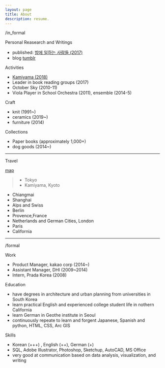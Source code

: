 ```yaml
---
layout: page
title: About
description: resume.
---
```



/in_formal

Personal Reasearch and Writings
* published: [밤에 일하는 사람들 (2017)]()
* blog [tumblr]()

Activities
* [Kamiyama (2018)]()
* Leader in book reading groups (2017)
* October Sky (2010-11)
* Viola Player in School Orchestra (2011), ensemble (2014-5)

Craft
* knit (1991~)
* ceramics (2019~)
* furniture (2014)

Collections
* Paper books (approximately 1,000+)
* dog goods (2014~) 



-----------------------------
Travel


[map]()
> * Tokyo
> * Kamiyama, Kyoto
- Chiangmai
- Shanghai
- Alps and Swiss
- Berlin
- Provence,France
- Netherlands and German Cities, London
- Paris
- California

-----------------------------
/formal

Work
* Product Manager, kakao corp (2014~)
* Assistant Manager, DHI (2009~2014)
* Intern, Prada Korea (2008)

Education
* have degrees in architecture and urban planning from universities in South Korea
* learn practical English and experienced college student life in nothern California
* learn German in Geothe institute in Seoul
* continuously repeate to learn and forgent Japanese, Spanish and python, HTML, CSS, Arc GIS

Skills
* Korean (+++) , English (++), German (+)
* SQL, Adobe Illustrator, Photoshop, Sketchup, AutoCAD, MS Office
* very good at communication based on data analysis, visualization, and writing
